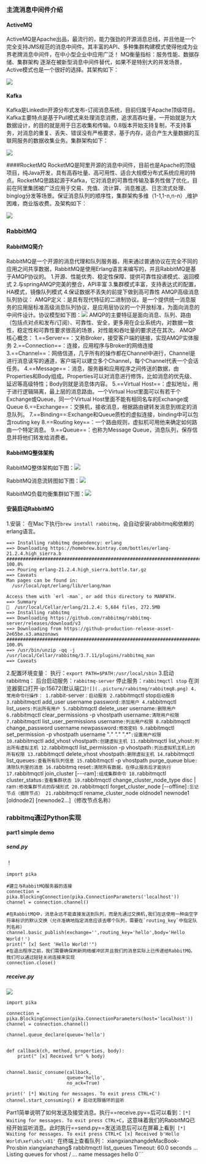 ### 主流消息中间件介绍
#### ActiveMQ
ActiveMQ是Apache出品，最流行的，能力强劲的开源消息总线，并且他是一个完全支持JMS规范的消息中间件。其丰富的API、多种集群构建模式使得他成为业界老牌消息中间件，在中小型企业中应用广泛！
MQ衡量指标：服务性能、数据存储、集群架构
逐渐在被新型消息中间件替代，如果不是特别大的并发场景，Active模式也是一个很好的选择。其架构如下：

![](..picture/rabbitmq/rabbitmq4.png)

#### Kafka
Kafka是Linkedln开源分布式发布-订阅消息系统，目前归属于Apache顶级项目。Kafka主要特点是基于Pull模式来处理消息消费，追求高吞吐量，一开始就是为大数据设计，的目的就是用于日志收集和传输。0.8版本开始支持复制，不支持事务，对消息的重复、丢失、错误没有严格要求，基于内存，适合产生大量数据的互联网服务的数据收集业务。集群架构如下：

![](..picture/rabbitmq/rabbitmq5.png)

####RocketMQ
RocketMQ是阿里开源的消息中间件，目前也是Apache的顶级项目，纯Java开发，具有高吞吐量、高可用性、适合大规模分布式系统应用的特点。RocketMQ思路起源于Kafka，它对消息的可靠性传输及事务性做了优化，目前在阿里集团被广泛应用于交易、充值、流计算、消息推送、日志流式处理、binglog分发等场景。保证消息队列的顺序性，集群架构多维（1-1,1-n,n-n）,维护困难，商业版收费。及架构如下：

![](..picture/rabbitmq/rabbitmq6.png)

### RabbitMQ
#### RabbitMQ简介
RabbitMQ是一个开源的消息代理和队列服务器，用来通过普通协议在完全不同的应用之间共享数据，RabbitMQ是使用Erlang语言来编写的，并且RabbitMQ是基于AMQP协议的。
1.开源、性能优秀、稳定性保障、提供可靠性投递模式、返回模式
2.与springAMQP完美的整合，API丰富
3.集群模式丰富，支持表达式的配置，HA模式，镜像队列模式
4.保证数据不丢失的前提下做到高可靠性
AMQP高级消息队列协议：
AMQP定义：是具有现代特征的二进制协议。是一个提供统一消息服务的应用层标准高级消息队列协议，是应用层协议的一个开放标准，为面向消息的中间件设计。协议模型如下图：![](..picture/rabbitmq/rabbitmq1.png)
AMQP的主要特征是面向消息、队列、路由（包括点对点和发布/订阅）、可靠性、安全，更多用在企业系统内，对数据一致性，稳定性和可靠性要求很高的场景，对性能和吞吐量的要求还在其次。
AMQP核心概念：
1.==Server==：又称Broker，接受客户端的链接，实现AMQP实体服务
2.==Connection==：连接，应用程序与Broker的网络连接
3.==Channel==：网络信道，几乎所有的操作都在Channel中进行，Channel是进行消息读写的通道，客户端可以建立多个Channel，每个Channel代表一个会话任务。
4.==Message==：消息，服务器和应用程序之间传送的数据，由Properties和Body组成。Properties可以对消息进行修饰，比如消息的优先级、延迟等高级特性；Body则就是消息体内容。
5.==Virtual Host==：虚拟地址，用于进行逻辑隔离，最上层的消息路由。一个Virtual Host里面可以有若干个Exchange或Queue，同一个Virtual Host里面不能有相同名车的Exchange或Queue
6.==Exchange==：交换机，接收消息，根据路由键转发消息到绑定的消息队列。
7.==Binding==:Exchange和Queue质检的虚拟连接，binding中可以包含routing key
8.==Routing key==：一个路由规则，虚拟机可用他来确定如何路由一个特定消息。
9.==Queue==：也称为Message Queue，消息队列，保存信息并将他们转发给消费者。
#### RabbitMQ整体架构
RabbitMQ整体架构如下图：![](..picture/rabbitmq/rabbitmq2.png)

RabbitMQ消息流转图如下图：![](..picture/rabbitmq/rabbitmq3.png)

RabbitMQ负载均衡集群如下图：![](..picture/rabbitmq/rabbitmq7.png)
#### 安装启动RabbitMQ
1.安装：
在Mac下执行`brew install rabbitmq`，会自动安装rabbitmq和依赖的erlang语言。
```
==> Installing rabbitmq dependency: erlang
==> Downloading https://homebrew.bintray.com/bottles/erlang-21.2.4.high_sierra.b
######################################################################## 100.0%
==> Pouring erlang-21.2.4.high_sierra.bottle.tar.gz
==> Caveats
Man pages can be found in:
  /usr/local/opt/erlang/lib/erlang/man

Access them with `erl -man`, or add this directory to MANPATH.
==> Summary
🍺  /usr/local/Cellar/erlang/21.2.4: 5,684 files, 272.5MB
==> Installing rabbitmq
==> Downloading https://github.com/rabbitmq/rabbitmq-server/releases/download/v3
==> Downloading from https://github-production-release-asset-2e65be.s3.amazonaws
######################################################################## 100.0%
==> /usr/bin/unzip -qq -j /usr/local/Cellar/rabbitmq/3.7.11/plugins/rabbitmq_man
==> Caveats

```
2.配置环境变量：
执行：`export PATH=$PATH:/usr/local/sbin`
3.启动rabbitmq：
后台启动服务：`rabbitmq-server`
停止服务：`rabbitmqctl stop`
在浏览器窗口打开·ip:15672(默认端口)`![](..picture/rabbitmq/rabbitmq8.png)
4.常用命令行操作：
1.`rabbit-server`：启动服务
2.`rabbitmqctl stop`启动服务
3.`rabbitmqctl add_user username password`:添加用户
4.`rabbitmqctl list_users`:列出所有用户
5.`rabbitmqctl delete_user username`:删除用户
6.`rabbitmqctl clear_permissions -p vhostpath username`:清除用户权限
7.`rabbitmqctl list_user_permissions username`:列出用户权限
8.`rabbitmqctl change_password  username newpassword`:修改密码
9.`rabbitmqctl set_permission -p vhostpath username ".*" ".*" ".*"`:设置用户权限
10.`rabbitmqctl add_vhost vhostpath`:创建虚拟主机
11.`rabbitmqctl list_vhost`:列出所有虚拟主机
12.`rabbitmqctl list_permission -p vhostpath`:列出虚拟机主机上的所有权限
13.`rabbitmqctl delete_vhost vhostpath`:删除虚拟主机
14.`rabbitmqctl list_queues`:查看所有队列信息
15.`rabbitmqctl -p vhostpath purge_queue blue`:清除队列里的消息
16.`rabbitmq reset`:清除所有数据，在停止服务后才能执行
17.`rabbitmqctl join_cluster <clusternode> [---ram]`:组成集群命令
18.`rabbitmqctl cluster_status`:查看集群状态
19.`rabbitmqctl change_cluster_node_type disc | ram`:修改集群节点的存储形式
20.`rabbitmqctl forget_cluster_node [--offline]`:忘记节点（摘除节点）
21.`rabbitmqctl rename_cluster_node oldnode1 newnode1 [oldnode2] [newnode2...]（修改节点名称）
### rabbitmq通过Python实现
#### part1 simple demo
##### send.py
！[](http://www.rabbitmq.com/img/tutorials/sending.png)
```
import pika

#建立与RabbitMQ服务器的连接
connection = pika.BlockingConnection(pika.ConnectionParameters('localhost'))
channel = connection.channel()

#在RabbitMQ中，消息永远不能直接发送到队列，而是先通过交换机,我们在这使用一种由空字符串标识的默认交换（允许准确地指定消息应该去哪个队列，需要在`routing_key`中指定队列名称）
channel.basic_publish(exchange='',routing_key='hello',body='Hello World！')
print(" [x] Sent 'Hello World!'")
#在退出程序之前，我们需要确保刷新网络缓冲区并且我们的消息实际上已传递给RabbitMQ。我们可以通过轻轻关闭连接来实现
connection.close()
```
##### receive.py
![](http://www.rabbitmq.com/img/tutorials/receiving.png)
```
import pika

connection = pika.BlockingConnection(pika.ConnectionParameters(host='localhost'))
channel = connection.channel()

channel.queue_declare(queue='hello')


def callback(ch, method, properties, body):
    print(" [x] Received %r" % body)


channel.basic_consume(callback,
                      queue='hello',
                      no_ack=True)

print(' [*] Waiting for messages. To exit press CTRL+C')
channel.start_consuming() # 启动无限循环的监听

```
Part1简单说明了如何发送及接受消息。执行==receive.py==后可以看到：`[*] Waiting for messages. To exit press CTRL+C`，这意味着我们的RabbitMQ已经开始监听消息。此时执行==send.py==发送消息后可以在屏幕上看到` [*] Waiting for messages. To exit press CTRL+C
[x] Received b'Hello World\xef\xbc\x81'`
在终端上查看队列：
xiangxianzhangdeMacBook-Pro:sbin xiangxianzhang$ rabbitmqctl list_queues
Timeout: 60.0 seconds ...
Listing queues for vhost / ...
name	messages
hello	0```

```
